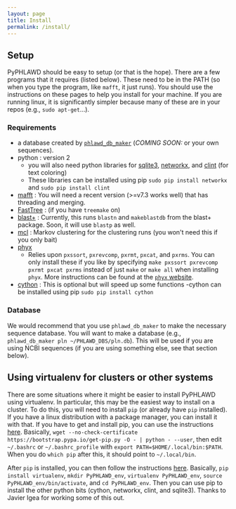```yaml
---
layout: page
title: Install
permalink: /install/
---
```


## Setup

PyPHLAWD should be easy to setup (or that is the hope). There are a few programs that it requires (listed below). These need to be in the PATH (so when you type the program, like `mafft`, it just runs). You should use the instructions on these pages to help you install for your machine. If you are running linux, it is significantly simpler because many of these are in your repos (e.g., `sudo apt-get`...).

### Requirements

- a database created by [`phlawd_db_maker`](https://github.com/blackrim/phlawd_db_maker) (_COMING SOON:_ or your own sequences).
- python : version 2
  - you will also need python libraries for [sqlite3](https://docs.python.org/3/library/sqlite3.html#module-sqlite3), [networkx](https://github.com/networkx/networkx), and [clint](https://pypi.python.org/pypi/clint) (for text coloring)
  - These libraries can be installed using pip `sudo pip install networkx` and `sudo pip install clint`
- [mafft](http://mafft.cbrc.jp/alignment/software/) : You will need a recent version (>=v7.3 works well) that has threading and merging. 
- [FastTree](http://www.microbesonline.org/fasttree/) : (if you have `treemake` on)
- [blast+](https://blast.ncbi.nlm.nih.gov/Blast.cgi?PAGE_TYPE=BlastDocs&DOC_TYPE=Download) : Currently, this runs `blastn` and `makeblastdb` from the blast+ package. Soon, it will use `blastp` as well.
- [mcl](http://micans.org/mcl/) : Markov clustering for the clustering runs (you won't need this if you only bait)
- [phyx](https://github.com/FePhyFoFum/phyx/)
  - Relies upon `pxssort`, `pxrevcomp`, `pxrmt`, `pxcat`, and `pxrms`. You can only install these if you like by specifying `make pxssort pxrevcomp pxrmt pxcat pxrms` instead of just `make` or `make all` when installing `phyx`. More instructions can be found at the [`phyx` website](https://github.com/FePhyFoFum/phyx/).
- [cython](cython.org/) : This is optional but will speed up some functions
  -cython can be installed using pip `sudo pip install cython`

### Database
We would recommend that you use `phlawd_db_maker` to make the necessary sequence database. You will want to make a database (e.g., `phlawd_db_maker pln ~/PHLAWD_DBS/pln.db`). This will be used if you are using NCBI sequences (if you are using something else, see that section below). 


## Using virtualenv for clusters or other systems
There are some situations where it might be easier to install PyPHLAWD using virtualenv. In particular, this may be the easiest way to install on a cluster. To do this, you will need to install `pip` (or already have `pip` installed). If you have a linux distribution with a package manager, you can install it with that. If you have to get and install pip, you can use the instructions [here](http://thelazylog.com/install-python-as-local-user-on-linux/). Basically,  `wget --no-check-certificate https://bootstrap.pypa.io/get-pip.py -O - | python - --user`, then edit `~/.bashrc` or `~/.bashrc_profile` with `export PATH=$HOME/.local/bin:$PATH`. When you do `which pip` after this, it should point to `~/.local/bin`. 

After `pip` is installed, you can then follow the instructions [here](http://docs.python-guide.org/en/latest/dev/virtualenvs/). Basically, `pip install virtualenv`, `mkdir PyPHLAWD_env`, `virtualenv PyPHLAWD_env`, `source PyPHLAWD_env/bin/activate`, and `cd PyPHLAWD_env`. Then you can use pip to install the other python bits (cython, networkx, clint, and sqlite3). Thanks to Javier Igea for working some of this out.